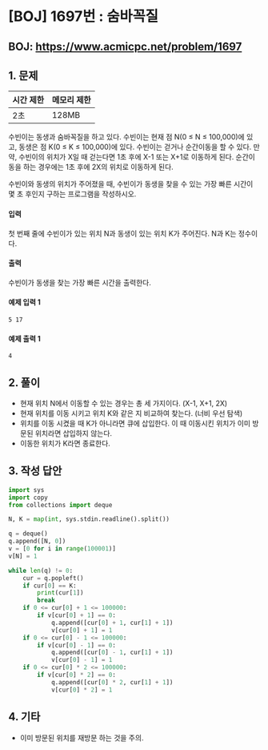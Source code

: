 #  [BOJ] 1697번 : 숨바꼭질

## BOJ: https://www.acmicpc.net/problem/1697

## 1. 문제

|시간 제한| 메모리 제한| 
|:----|:----|
|2초|128MB|

수빈이는 동생과 숨바꼭질을 하고 있다. 수빈이는 현재 점 N(0 ≤ N ≤ 100,000)에 있고, 동생은 점 K(0 ≤ K ≤ 100,000)에 있다. 수빈이는 걷거나 순간이동을 할 수 있다. 만약, 수빈이의 위치가 X일 때 걷는다면 1초 후에 X-1 또는 X+1로 이동하게 된다. 순간이동을 하는 경우에는 1초 후에 2X의 위치로 이동하게 된다.

수빈이와 동생의 위치가 주어졌을 때, 수빈이가 동생을 찾을 수 있는 가장 빠른 시간이 몇 초 후인지 구하는 프로그램을 작성하시오.

#### 입력
첫 번째 줄에 수빈이가 있는 위치 N과 동생이 있는 위치 K가 주어진다. N과 K는 정수이다.

#### 출력
수빈이가 동생을 찾는 가장 빠른 시간을 출력한다.

#### 예제 입력 1
```
5 17
```
#### 예제 출력 1
```
4
```
## 2. 풀이
- 현재 위치 N에서 이동할 수 있는 경우는 총 세 가지이다. (X-1, X+1, 2X)
- 현재 위치를 이동 시키고 위치 K와 같은 지 비교하여 찾는다. (너비 우선 탐색)
- 위치를 이동 시켰을 때 K가 아니라면 큐에 삽입한다. 이 때 이동시킨 위치가 이미 방문된 위치라면 삽입하지 않는다.
- 이동한 위치가 K라면 종료한다.

## 3. 작성 답안
```python
import sys
import copy
from collections import deque 

N, K = map(int, sys.stdin.readline().split())

q = deque()
q.append([N, 0])
v = [0 for i in range(100001)]
v[N] = 1

while len(q) != 0:
	cur = q.popleft()
	if cur[0] == K:
		print(cur[1])
		break
	if 0 <= cur[0] + 1 <= 100000:
		if v[cur[0] + 1] == 0:
			q.append([cur[0] + 1, cur[1] + 1])
			v[cur[0] + 1] = 1
	if 0 <= cur[0] - 1 <= 100000:
		if v[cur[0] - 1] == 0:
			q.append([cur[0] - 1, cur[1] + 1])
			v[cur[0] - 1] = 1
	if 0 <= cur[0] * 2 <= 100000:
		if v[cur[0] * 2] == 0:
			q.append([cur[0] * 2, cur[1] + 1])
			v[cur[0] * 2] = 1
```
## 4. 기타
- 이미 방문된 위치를 재방문 하는 것을 주의.
